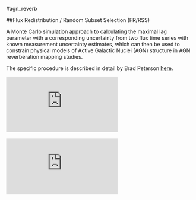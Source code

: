 #agn_reverb

##Flux Redistribution / Random Subset Selection (FR/RSS)

A Monte Carlo simulation approach to calculating the maximal
lag parameter with a corresponding uncertainty from two flux
time series with known measurement uncertainty estimates, which
can then be used to constrain physical models of Active Galactic
Nuclei (AGN) structure in AGN reverberation mapping studies.

The specific procedure is described in detail by Brad Peterson 
[here](http://ned.ipac.caltech.edu/level5/March11/Peterson/peterson2.pdf).

![Figure 1](https://github.com/jckhnk/agn_reverb/blob/master/spz_kep_ccf.pdf "Figure 1")

![Figure 2](https://github.com/jckhnk/agn_reverb/blob/master/tau_centroid_epoch1_sigma_scale1_n1000.pdf "Figure 2")
